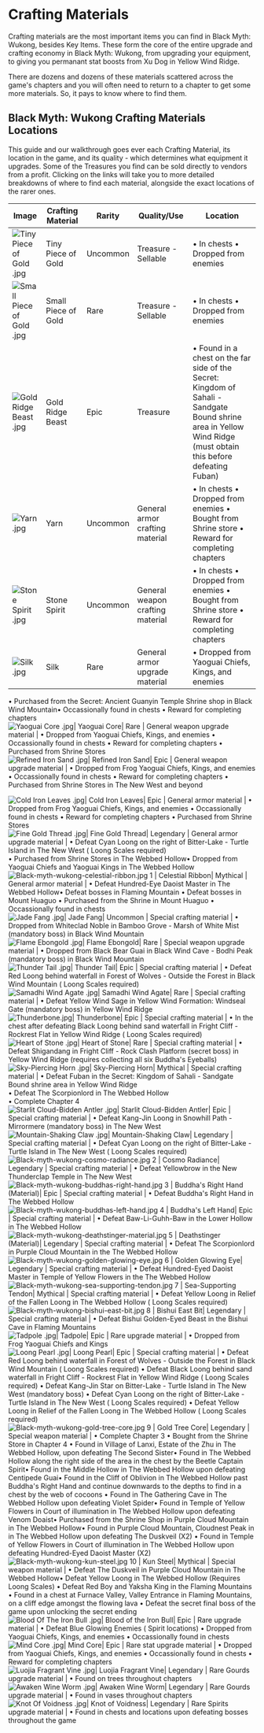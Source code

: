 # Crafting Materials

Crafting materials are the most important items you can find in Black Myth: Wukong, besides Key Items. These form the core of the entire upgrade and crafting economy in Black Myth: Wukong, from upgrading your equipment, to giving you permanant stat boosts from Xu Dog in Yellow Wind Ridge. 

There are dozens and dozens of these materials scattered across the game's chapters and you will often need to return to a chapter to get some more materials. So, it pays to know where to find them. 

## Black Myth: Wukong Crafting Materials Locations

This guide and our walkthrough goes ever each Crafting Material, its location in the game, and its quality - which determines what equipment it upgrades. Some of the Treasures you find can be sold directly to vendors from a profit. Clicking on the links will take you to more detailed breakdowns of where to find each material, alongside the exact locations of the rarer ones. 

Image | Crafting Material | Rarity | Quality/Use | Location   
---|---|---|---|---  
![Tiny Piece of Gold .jpg](https://oyster.ignimgs.com/mediawiki/apis.ign.com/black-myth-wukong/3/31/Tiny_Piece_of_Gold_.jpg)| Tiny Piece of Gold| Uncommon | Treasure - Sellable | • In chests • Dropped from enemies   
![Small Piece of Gold .jpg](https://oyster.ignimgs.com/mediawiki/apis.ign.com/black-myth-wukong/5/5f/Small_Piece_of_Gold_.jpg)| Small Piece of Gold| Rare | Treasure - Sellable | • In chests • Dropped from enemies   
![Gold Ridge Beast .jpg](https://oyster.ignimgs.com/mediawiki/apis.ign.com/black-myth-wukong/a/a0/Gold_Ridge_Beast_.jpg)| Gold Ridge Beast| Epic | Treasure | • Found in a chest on the far side of the Secret: Kingdom of Sahali - Sandgate Bound shrine area in Yellow Wind Ridge (must obtain this before defeating Fuban)  
![Yarn .jpg](https://oyster.ignimgs.com/mediawiki/apis.ign.com/black-myth-wukong/e/ef/Yarn_.jpg)| Yarn| Uncommon | General armor crafting material | • In chests • Dropped from enemies • Bought from Shrine store • Reward for completing chapters   
![Stone Spirit .jpg](https://oyster.ignimgs.com/mediawiki/apis.ign.com/black-myth-wukong/a/ac/Stone_Spirit_.jpg)| Stone Spirit| Uncommon | General weapon crafting material | • In chests • Dropped from enemies • Bought from Shrine store • Reward for completing chapters   
![Silk .jpg](https://oyster.ignimgs.com/mediawiki/apis.ign.com/black-myth-wukong/b/bd/Silk_.jpg)| Silk| Rare | General armor upgrade material | • Dropped from Yaoguai Chiefs, Kings, and enemies  
• Purchased from the Secret: Ancient Guanyin Temple Shrine shop in Black Wind Mountain• Occassionally found in chests • Reward for completing chapters   
![Yaoguai Core .jpg](https://oyster.ignimgs.com/mediawiki/apis.ign.com/black-myth-wukong/d/d8/Yaoguai_Core_.jpg)| Yaoguai Core| Rare | General weapon upgrade material | • Dropped from Yaoguai Chiefs, Kings, and enemies • Occassionally found in chests • Reward for completing chapters • Purchased from Shrine Stores   
![Refined Iron Sand .jpg](https://oyster.ignimgs.com/mediawiki/apis.ign.com/black-myth-wukong/5/57/Refined_Iron_Sand_.jpg)| Refined Iron Sand| Epic | General weapon upgrade material | • Dropped from Frog Yaoguai Chiefs, Kings, and enemies • Occassionally found in chests • Reward for completing chapters • Purchased from Shrine Stores in The New West and beyond  
  
![Cold Iron Leaves .jpg](https://oyster.ignimgs.com/mediawiki/apis.ign.com/black-myth-wukong/1/19/Cold_Iron_Leaves_.jpg)| Cold Iron Leaves| Epic | General armor material | • Dropped from Frog Yaoguai Chiefs, Kings, and enemies • Occassionally found in chests • Reward for completing chapters • Purchased from Shrine Stores   
![Fine Gold Thread .jpg](https://oyster.ignimgs.com/mediawiki/apis.ign.com/black-myth-wukong/0/0d/Fine_Gold_Thread_.jpg)| Fine Gold Thread| Legendary | General armor upgrade material | • Defeat Cyan Loong on the right of Bitter-Lake - Turtle Island in The New West ( Loong Scales required)  
• Purchased from Shrine Stores in The Webbed Hollow• Dropped from Yaoguai Chiefs and Yaoguai Kings in The Webbed Hollow  
![Black-myth-wukong-celestial-ribbon.jpg](https://oyster.ignimgs.com/mediawiki/apis.ign.com/black-myth-wukong/3/31/Black-myth-wukong-celestial-ribbon.jpg)  1 | Celestial Ribbon| Mythical | General armor material | • Defeat Hundred-Eye Daoist Master in The Webbed Hollow• Defeat bosses in Flaming Mountain • Defeat bosses in Mount Huaguo • Purchased from the Shrine in Mount Huaguo • Occassionally found in chests   
![Jade Fang .jpg](https://oyster.ignimgs.com/mediawiki/apis.ign.com/black-myth-wukong/1/1c/Jade_Fang_.jpg)| Jade Fang| Uncommon | Special crafting material | • Dropped from Whiteclad Noble in Bamboo Grove - Marsh of White Mist (mandatory boss) in Black Wind Mountain  
![Flame Ebongold .jpg](https://oyster.ignimgs.com/mediawiki/apis.ign.com/black-myth-wukong/e/ea/Flame_Ebongold_.jpg)| Flame Ebongold| Rare | Special weapon upgrade material | • Dropped from Black Bear Guai in Black Wind Cave - Bodhi Peak (mandatory boss) in Black Wind Mountain  
![Thunder Tail .jpg](https://oyster.ignimgs.com/mediawiki/apis.ign.com/black-myth-wukong/6/6a/Thunder_Tail_.jpg)| Thunder Tail| Epic | Special crafting material | • Defeat  Red Loong behind waterfall in Forest of Wolves - Outside the Forest in Black Wind Mountain ( Loong Scales required)   
![Samadhi Wind Agate .jpg](https://oyster.ignimgs.com/mediawiki/apis.ign.com/black-myth-wukong/e/e0/Samadhi_Wind_Agate_.jpg)| Samadhi Wind Agate| Rare | Special crafting material | • Defeat Yellow Wind Sage in Yellow Wind Formation: Windseal Gate (mandatory boss) in Yellow Wind Ridge  
![Thunderbone.jpg](https://oyster.ignimgs.com/mediawiki/apis.ign.com/black-myth-wukong/0/0b/Thunderbone.jpg)| Thunderbone| Epic | Special crafting material | • In the chest after defeating Black Loong behind sand waterfall in Fright Cliff - Rockrest Flat in Yellow Wind Ridge ( Loong Scales required)   
![Heart of Stone .jpg](https://oyster.ignimgs.com/mediawiki/apis.ign.com/black-myth-wukong/9/92/Heart_of_Stone_.jpg)| Heart of Stone| Rare | Special crafting material | • Defeat Shigandang in Fright Cliff - Rock Clash Platform (secret boss) in Yellow Wind Ridge (requires collecting all six Buddha's Eyeballs)   
![Sky-Piercing Horn .jpg](https://oyster.ignimgs.com/mediawiki/apis.ign.com/black-myth-wukong/4/48/Sky-Piercing_Horn_.jpg)| Sky-Piercing Horn| Mythical | Special crafting material | • Defeat  Fuban in the Secret: Kingdom of Sahali - Sandgate Bound shrine area in Yellow Wind Ridge  
• Defeat The Scorpionlord in The Webbed Hollow  
• Complete Chapter 4   
![Starlit Cloud-Bidden Antler .jpg](https://oyster.ignimgs.com/mediawiki/apis.ign.com/black-myth-wukong/0/04/Starlit_Cloud-Bidden_Antler_.jpg)| Starlit Cloud-Bidden Antler| Epic | Special crafting material | • Defeat Kang-Jin Loong in Snowhill Path - Mirrormere (mandatory boss) in The New West  
![Mountain-Shaking Claw .jpg](https://oyster.ignimgs.com/mediawiki/apis.ign.com/black-myth-wukong/5/5b/Mountain-Shaking_Claw_.jpg)| Mountain-Shaking Claw| Legendary | Special crafting material | • Defeat Cyan Loong on the right of Bitter-Lake - Turtle Island in The New West ( Loong Scales required)   
![Black-myth-wukong-cosmo-radiance.jpg](https://oyster.ignimgs.com/mediawiki/apis.ign.com/black-myth-wukong/6/6e/Black-myth-wukong-cosmo-radiance.jpg)  2 | Cosmo Radiance| Legendary | Special crafting material | • Defeat Yellowbrow in the New Thunderclap Temple in The New West  
![Black-myth-wukong-buddhas-right-hand.jpg](https://oyster.ignimgs.com/mediawiki/apis.ign.com/black-myth-wukong/f/fb/Black-myth-wukong-buddhas-right-hand.jpg)  3 | Buddha's Right Hand (Material)| Epic | Special crafting material | • Defeat Buddha's Right Hand in The Webbed Hollow  
![Black-myth-wukong-buddhas-left-hand.jpg](https://oyster.ignimgs.com/mediawiki/apis.ign.com/black-myth-wukong/f/f3/Black-myth-wukong-buddhas-left-hand.jpg)  4 | Buddha's Left Hand| Epic | Special crafting material | • Defeat Baw-Li-Guhh-Baw in the Lower Hollow in The Webbed Hollow  
![Black-myth-wukong-deathstinger-material.jpg](https://oyster.ignimgs.com/mediawiki/apis.ign.com/black-myth-wukong/1/19/Black-myth-wukong-deathstinger-material.jpg)  5 | Deathstinger (Material)| Legendary | Special crafting material | • Defeat The Scorpionlord in Purple Cloud Mountain in the The Webbed Hollow  
![Black-myth-wukong-golden-glowing-eye.jpg](https://oyster.ignimgs.com/mediawiki/apis.ign.com/black-myth-wukong/7/7a/Black-myth-wukong-golden-glowing-eye.jpg)  6 | Golden Glowing Eye| Legendary | Special crafting material | • Defeat Hundred-Eyed Daoist Master in Temple of Yellow Flowers in the The Webbed Hollow  
![Black-myth-wukong-sea-supporting-tendon.jpg](https://oyster.ignimgs.com/mediawiki/apis.ign.com/black-myth-wukong/8/8f/Black-myth-wukong-sea-supporting-tendon.jpg)  7 | Sea-Supporting Tendon| Mythical | Special crafting material | • Defeat Yellow Loong in Relief of the Fallen Loong in The Webbed Hollow ( Loong Scales required)   
![Black-myth-wukong-bishui-east-bit.jpg](https://oyster.ignimgs.com/mediawiki/apis.ign.com/black-myth-wukong/4/42/Black-myth-wukong-bishui-east-bit.jpg)  8 | Bishui East Bit| Legendary | Special crafting material | • Defeat Bishui Golden-Eyed Beast in the Bishui Cave in Flaming Mountains   
![Tadpole .jpg](https://oyster.ignimgs.com/mediawiki/apis.ign.com/black-myth-wukong/c/cb/Tadpole_.jpg)| Tadpole| Epic | Rare upgrade material | • Dropped from Frog Yaoguai Chiefs and Kings   
![Loong Pearl .jpg](https://oyster.ignimgs.com/mediawiki/apis.ign.com/black-myth-wukong/3/3d/Loong_Pearl_.jpg)| Loong Pearl| Epic | Special crafting material | • Defeat Red Loong behind waterfall in Forest of Wolves - Outside the Forest in Black Wind Mountain ( Loong Scales required) • Defeat Black Loong behind sand waterfall in Fright Cliff - Rockrest Flat in Yellow Wind Ridge ( Loong Scales required) • Defeat Kang-Jin Star on Bitter-Lake - Turtle Island in The New West (mandatory boss) • Defeat Cyan Loong on the right of Bitter-Lake - Turtle Island in The New West ( Loong Scales required) • Defeat Yellow Loong in Relief of the Fallen Loong in The Webbed Hollow ( Loong Scales required)   
![Black-myth-wukong-gold-tree-core.jpg](https://oyster.ignimgs.com/mediawiki/apis.ign.com/black-myth-wukong/1/19/Black-myth-wukong-gold-tree-core.jpg)  9 | Gold Tree Core| Legendary | Special weapon material | • Complete Chapter 3 • Bought from the Shrine Store in Chapter 4 • Found in Village of Lanxi, Estate of the Zhu in The Webbed Hollow, upon defeating The Second Sister• Found in The Webbed Hollow along the right side of the area in the chest by the Beetle Captain Spirit• Found in the Middle Hollow in The Webbed Hollow upon defeating Centipede Guai• Found in the Cliff of Oblivion in The Webbed Hollow past Buddha's Right Hand and continue downwards to the depths to find in a chest by the web of cocoons • Found in The Gathering Cave in The Webbed Hollow upon defeating Violet Spider• Found in Temple of Yellow Flowers in Court of illumination in The Webbed Hollow upon defeating Venom Doaist• Purchased from the Shrine Shop in Purple Cloud Mountain in The Webbed Hollow• Found in Purple Cloud Mountain, Cloudnest Peak in in The Webbed Hollow upon defeating The Duskveil (X2) • Found in Temple of Yellow Flowers in Court of illumination in The Webbed Hollow upon defeating Hundred-Eyed Daoist Master (X2)   
![Black-myth-wukong-kun-steel.jpg](https://oyster.ignimgs.com/mediawiki/apis.ign.com/black-myth-wukong/0/0b/Black-myth-wukong-kun-steel.jpg)  10 | Kun Steel| Mythical | Special weapon material | • Defeat The Duskveil in Purple Cloud Mountain in The Webbed Hollow• Defeat Yellow Loong in The Webbed Hollow (Requires Loong Scales) • Defeat Red Boy and Yaksha King in the Flaming Mountains • Found in a chest at Furnace Valley, Valley Entrance in Flaming Mountains, on a cliff edge amongst the flowing lava • Defeat the secret final boss of the game upon unlocking the secret ending  
![Blood Of The Iron Bull .jpg](https://oyster.ignimgs.com/mediawiki/apis.ign.com/black-myth-wukong/e/e0/Blood_Of_The_Iron_Bull_.jpg)| Blood of the Iron Bull| Epic | Rare upgrade material | • Defeat Blue Glowing Enemies ( Spirit locations) • Dropped from Yaoguai Chiefs, Kings, and enemies • Occassionally found in chests   
![Mind Core .jpg](https://oyster.ignimgs.com/mediawiki/apis.ign.com/black-myth-wukong/9/9d/Mind_Core_.jpg)| Mind Core| Epic | Rare stat upgrade material | • Dropped from Yaoguai Chiefs, Kings, and enemies • Occassionally found in chests • Reward for completing chapters   
![Luojia Fragrant Vine .jpg](https://oyster.ignimgs.com/mediawiki/apis.ign.com/black-myth-wukong/1/1e/Luojia_Fragrant_Vine_.jpg)| Luojia Fragrant Vine| Legendary | Rare Gourds upgrade material | • Found on trees throughout chapters   
![Awaken Wine Worm .jpg](https://oyster.ignimgs.com/mediawiki/apis.ign.com/black-myth-wukong/5/52/Awaken_Wine_Worm_.jpg)| Awaken Wine Worm| Legendary | Rare Gourds upgrade material | • Found in vases throughout chapters   
![Knot Of Voidness .jpg](https://oyster.ignimgs.com/mediawiki/apis.ign.com/black-myth-wukong/f/f0/Knot_Of_Voidness_.jpg)| Knot of Voidness| Legendary | Rare Spirits upgrade material | • Found in chests and locations upon defeating bosses throughout the game 
